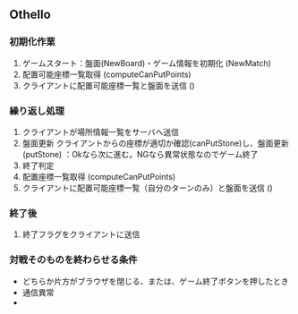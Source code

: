 ## Othello 

### 初期化作業
1. ゲームスタート：盤面(NewBoard)・ゲーム情報を初期化 (NewMatch)
1. 配置可能座標一覧取得 (computeCanPutPoints)
1. クライアントに配置可能座標一覧と盤面を送信 ()

### 繰り返し処理
1. クライアントが場所情報一覧をサーバへ送信
1. 盤面更新 クライアントからの座標が適切か確認(canPutStone)し、盤面更新(putStone) ：Okなら次に進む。NGなら異常状態なのでゲーム終了
1. 終了判定
1. 配置座標一覧取得 (computeCanPutPoints)
1. クライアントに配置可能座標一覧（自分のターンのみ）と盤面を送信 ()

### 終了後
1. 終了フラグをクライアントに送信


### 対戦そのものを終わらせる条件
- どちらか片方がブラウザを閉じる、または、ゲーム終了ボタンを押したとき
- 通信異常
- 